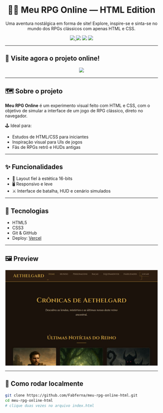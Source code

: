 <h1 align="center">🧙‍♂️ Meu RPG Online — HTML Edition</h1>

<p align="center">
  Uma aventura nostálgica em forma de site! Explore, inspire-se e sinta-se no mundo dos RPGs clássicos com apenas HTML e CSS.
</p>

<p align="center">
  <a href="https://meu-rpg-online-html.vercel.app/" target="_blank">
    <img src="https://img.shields.io/badge/Site-Online-44cc11?style=for-the-badge&logo=vercel" />
  </a>
  <img src="https://img.shields.io/badge/HTML-100%25-orange?style=for-the-badge&logo=html5" />
  <img src="https://img.shields.io/badge/CSS-Puro-blue?style=for-the-badge&logo=css3" />
  <img src="https://img.shields.io/badge/Feito%20com-Amor-red?style=for-the-badge" />
</p>

---

## 🧾 Visite agora o projeto online!

<p align="center">
  <a href="https://meu-rpg-online-html.vercel.app/" target="_blank">
    <img src="https://img.shields.io/badge/➡️ Acessar Site-000000?style=for-the-badge&logo=firefox-browser&logoColor=white" />
  </a>
</p>

---

## 🗺️ Sobre o projeto

**Meu RPG Online** é um experimento visual feito com HTML e CSS, com o objetivo de simular a interface de um jogo de RPG clássico, direto no navegador.

🕹️ Ideal para:

- Estudos de HTML/CSS para iniciantes
- Inspiração visual para UIs de jogos
- Fãs de RPGs retrô e HUDs antigas

---

## ✨ Funcionalidades

- 🎨 Layout fiel à estética 16-bits
- 🖥️ Responsivo e leve
- ⚔️ Interface de batalha, HUD e cenário simulados

---

## 🧩 Tecnologias

- HTML5
- CSS3
- Git & GitHub
- Deploy: [Vercel](https://vercel.com)

---

## 🖼️ Preview

<p align="center">
  <img src="https://raw.githubusercontent.com/Fabferna/meu-rpg-online-html/main/src/asstes/capa_readme.png" alt="Preview do Meu RPG Online" width="600" />
</p>

---

## 👾 Como rodar localmente

```bash
git clone https://github.com/Fabferna/meu-rpg-online-html.git
cd meu-rpg-online-html
# clique duas vezes no arquivo index.html
